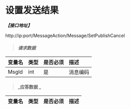 # 设置发送结果 

_**【接口地址】**_

http://ip:port/MessageAction/Message/SetPublishCancel

> #### _请求数据_

| 变量名 | 类型 | 是否必须 | 描述 |
| :--- | :--- | :--- | :--- |
| MsgId | int | 是 | 消息编码 |

> #### _应答数据 _ 

| 变量名 | 类型 | 是否必须 | 描述 |
| :--- | :--- | :--- | :--- |




